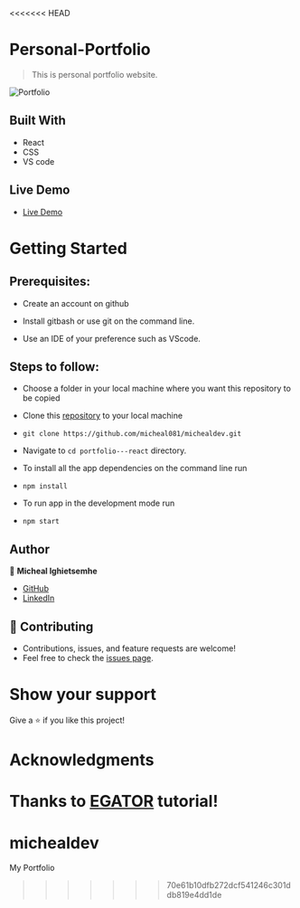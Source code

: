 <<<<<<< HEAD
# Personal-Portfolio
> This is personal portfolio website.

![Portfolio](https://raw.github.com/Meri-MG/portfolio---react/master/src/assets/port.png)

## Built With

- React
- CSS
- VS code

## Live Demo

- [Live Demo](https://meri-mg-portfolio.netlify.app/)


# Getting Started
## Prerequisites:


- Create an account on github

- Install gitbash or use git on the command line.

- Use an IDE of your preference such as VScode.

## Steps to follow:

- Choose a folder in your local machine where you want this repository to be copied

- Clone this [repository](https://github.com/micheal081/michealdev.git) to your local machine 
- ```
  git clone https://github.com/micheal081/michealdev.git
  ```

- Navigate to `cd portfolio---react`  directory.

- To install all the app dependencies on the command line run
- ```
  npm install
  ``` 
- To run app in the development mode run 
- ```
  npm start
  ```


## Author

:man: **Micheal Ighietsemhe**

- [GitHub](https://github.com/micheal081)
- [LinkedIn](https://www.linkedin.com/in/micheal-ighietsemhe-502640222/)

## 🤝 Contributing
- Contributions, issues, and feature requests are welcome!
- Feel free to check the [issues page](https://github.com/micheal081/michealdev/issues/).

# Show your support
Give a ⭐ if you like this project!

# Acknowledgments
Thanks to [EGATOR](https://www.youtube.com/watch?v=G-Cr00UYokU&list=WL&index=55&t=1845s) tutorial!
=======
# michealdev
My Portfolio
>>>>>>> 70e61b10dfb272dcf541246c301ddb819e4dd1de

